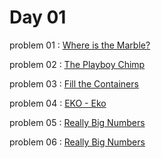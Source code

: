 # Day 01

problem 01 : [ Where is the Marble? ](https://onlinejudge.org/index.php?option=com_onlinejudge&Itemid=8&page=show_problem&problem=1415&fbclid=IwAR1AvrmyvzCf-NszbOsz3oAAVcv84Q7gxbY18sasMFrvTrwKFd7DCyiNsHU)

problem 02 : [ The Playboy Chimp ](https://onlinejudge.org/index.php?option=com_onlinejudge&Itemid=8&page=show_problem&problem=1552&fbclid=IwAR3MYo_0XKPMmMVJzL1SzIkOOFGnFiHJbQD2dPF7ZIq8ZkYNit1FME7F2xM)

problem 03 : [ Fill the Containers ](https://onlinejudge.org/index.php?option=com_onlinejudge&Itemid=8&page=show_problem&problem=2408&fbclid=IwAR02obU23CMTuMGRzOk39uLr8jyOLLiNYj6-aSgXTmro59FeYR2HRLGXzAk)

problem 04 : [ EKO - Eko ](https://www.spoj.com/problems/EKO/fbclid=IwAR2CCiz_wINq8BicbHBIpecjLgIPJhb-_a5R7rwYC_8-7fO53V0rX_4qYlE)

problem 05 : [ Really Big Numbers ](https://codeforces.com/problemset/problem/817/C?fbclid=IwAR1I_f2IRdlJf_oT6SfzehJDs-6aJQJdKIoI2GR2Swtx_owpa_JcGbHj4bE)

problem 06 : [ Really Big Numbers ](https://www.spoj.com/problems/AGGRCOW/)

